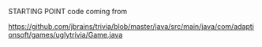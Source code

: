 STARTING POINT code coming from

https://github.com/jbrains/trivia/blob/master/java/src/main/java/com/adaptionsoft/games/uglytrivia/Game.java